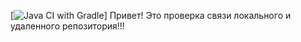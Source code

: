[![Java CI with Gradle](https://github.com/VestgarA/cardDelivery/actions/workflows/gradle.yml/badge.svg)]
Привет! Это проверка связи локального и удаленного репозитория!!!
